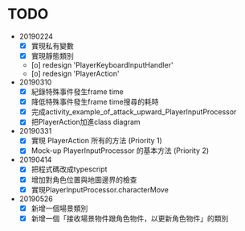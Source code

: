 # TODO

- 20190224
  - [x] 實現私有變數
  - [x] 實現靜態類別
  - [o] redesign 'PlayerKeyboardInputHandler'
  - [o] redesign 'PlayerAction'
- 20190310
  - [x] 紀錄特殊事件發生frame time
  - [x] 降低特殊事件發生frame time搜尋的耗時
  - [x] 完成activity_example_of_attack_upward_PlayerInputProcessor
  - [x] 把PlayerAction加進class diagram
- 20190331
  - [x] 實現 PlayerAction 所有的方法 (Priority 1)
  - [x] Mock-up PlayerInputProcessor 的基本方法 (Priority 2)
- 20190414
  - [x] 把程式碼改成typescript
  - [x] 增加對角色位置與地圖邊界的檢查
  - [x] 實現PlayerInputProcessor.characterMove
- 20190526
  - [x] 新增一個場景類別
  - [x] 新增一個「接收場景物件跟角色物件，以更新角色物件」的類別